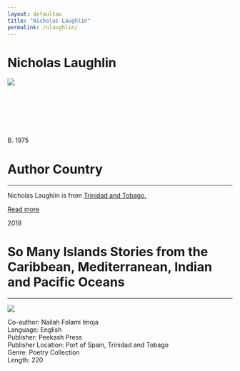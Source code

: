 ```yaml
---
layout: defaultau
title: "Nicholas Laughlin"
permalink: /nlaughlin/
---
```

<!-- partial:index.partial.html -->
<div class="content">
    <h1>Nicholas Laughlin</h1>
    <div class="quote">
        <div><img src="https://sta.uwi.edu/conferences/17/literature/images/nicholas%20at%20alice%20yard.jpg" class="logo"></div>
    </div>
    <div class="timeline">
        <div style="padding-bottom:100px;"></div>
        <div class="block">
            <div class="date right"><p class="right">B. 1975</p></div>
            <div class="dot"></div>
            <div class="left first">
            <div class="author_country">
                <h1>Author Country</h1><hr>
          <div class="aclocation">   <p>Nicholas Laughlin is from <a href="http://localhost:4000/3">Trinidad and Tobago.</a></p></div>
              <div class="acreadmore">   <a href="https://en.wikipedia.org/wiki/Nicholas_Laughlin" target="_blank">Read more</a></div>
            </div>
            </div>
        </div>
        <div class="block">
            <div class="date left"><p class="left">2018</p></div>
            <div class="dot"></div>
            <div class="right">
                <h1>So Many Islands Stories from the Caribbean, Mediterranean, Indian and Pacific Oceans</h1><hr>
                <p><img src="https://images-na.ssl-images-amazon.com/images/I/612kdNYsNLL.jpg"></p>
                <p>
                Co-author: Nailah Folami Imoja<br/>
                Language: English<br>
                Publisher: Peekash Press<br>
                Publisher Location: Port of Spain, Trinidad and Tobago<br>
                Genre: Poetry Collection<br>
                Length: 220<br>
                </p>
            </div>
        </div>


</div>
<!-- partial -->
  <script src='https://cdnjs.cloudflare.com/ajax/libs/jquery/3.1.1/jquery.min.js'></script><script  src="assets/js/authorscript.js"></script>
